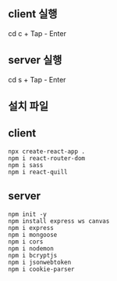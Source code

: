 ## client 실행

cd c + Tap - Enter

## server 실행

cd s + Tap - Enter

## 설치 파일

## client

```
npx create-react-app .
npm i react-router-dom
npm i sass
npm i react-quill
```

## server

```
npm init -y
npm install express ws canvas
npm i express
npm i mongoose
npm i cors
npm i nodemon
npm i bcryptjs
npm i jsonwebtoken
npm i cookie-parser
```
